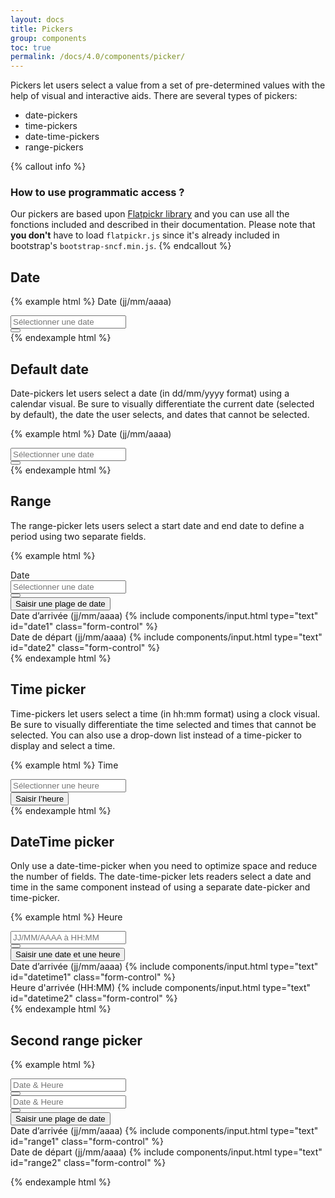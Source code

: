 ```yaml
---
layout: docs
title: Pickers
group: components
toc: true
permalink: /docs/4.0/components/picker/
---
```


Pickers let users select a value from a set of pre-determined values with the help of visual and interactive aids. There are several types of pickers:
- date-pickers
- time-pickers
- date-time-pickers
- range-pickers

{% callout info %}
### How to use programmatic access ?
Our pickers are based upon [Flatpickr library](https://flatpickr.js.org/) and you can use all the fonctions included and described in their documentation.
Please note that **you don't** have to load `flatpickr.js` since it's already included in bootstrap's `bootstrap-sncf.min.js`.
{% endcallout %}

## Date
{% example html %}
<label for="dateselect1" class="font-weight-medium mb-2">Date (jj/mm/aaaa)</label>
<div data-component="picker">
  <div class="input-group" data-toggle>
    <div class="form-control-container">
      <input id="dateselect1" type="text" class="form-control" placeholder="Sélectionner une date" data-input>
      <span class="form-control-state"></span>
    </div>
    <div class="input-group-append">
      <button type="button" class="btn btn-primary btn-only-icon" data-role="btn" tabindex="-1">
        <i class="icons-calendar" aria-hidden="true"></i>
      </button>
    </div>
  </div>
</div>
{% endexample html %}

## Default date

Date-pickers let users select a date (in dd/mm/yyyy format) using a calendar visual. Be sure to visually differentiate the current date (selected by default), the date the user selects, and dates that cannot be selected.

{% example html %}
<label for="dateselect2" class="font-weight-medium mb-2">Date (jj/mm/aaaa)</label>
<div data-component="picker" data-default-date="2017-02-26">
  <div class="input-group" data-toggle>
    <div class="form-control-container">
      <input id="dateselect2" type="text" class="form-control" placeholder="Sélectionner une date" data-input>
      <span class="form-control-state"></span>
    </div>
    <div class="input-group-append">
      <button type="button" class="btn btn-primary btn-only-icon" data-role="btn" tabindex="-1">
        <i class="icons-calendar" aria-hidden="true"></i>
      </button>
    </div>
  </div>
</div>
{% endexample html %}

## Range

The range-picker lets users select a start date and end date to define a period using two separate fields.

{% example html %}
<div aria-hidden="true">
  <label class="font-weight-medium mb-2">Date</label>
  <div data-component="picker" data-mode="range">
    <div class="input-group" data-toggle>
      <div class="form-control-container">
        <input tabindex="-1" type="text" class="form-control" placeholder="Sélectionner une date" data-input>
        <span class="form-control-state"></span>
      </div>
      <div class="input-group-append">
        <button tabindex="-1" type="button" class="btn btn-primary btn-only-icon" data-role="btn">
          <i class="icons-calendar" aria-hidden="true"></i>
        </button>
      </div>
    </div>
  </div>
</div>
<div class="pt-3">
  <button class="btn-link" aria-controls="inputrange" data-component="state" data-state="d-none" data-behaviour="toggle" data-target=".range-inputs">
    Saisir une plage de date
  </button>
  <div class="row pt-2 range-inputs d-none" id="inputrange">
    <div class="col">
      <div class="form-group">
        <label for="date1">Date d’arrivée (jj/mm/aaaa)</label>
        {% include components/input.html type="text" id="date1" class="form-control" %}
      </div>
    </div>
    <div class="col">
      <div class="form-group">
        <label for="date2">Date de départ (jj/mm/aaaa)</label>
        {% include components/input.html type="text" id="date2" class="form-control" %}
      </div>
    </div>
  </div>
</div>
{% endexample html %}

## Time picker

Time-pickers let users select a time (in hh:mm format) using a clock visual. Be sure to visually differentiate the time selected and times that cannot be selected. You can also use a drop-down list instead of a time-picker to display and select a time.

{% example html %}
<label class="font-weight-medium mb-2" for="timepickerExemple">Time</label>
<div data-component="picker" data-mode="time" data-increment-hours-on-minutes-max>
  <div class="input-group" data-toggle>
    <div class="form-control-container">
      <input id="timepickerExemple" tabindex="-1" type="text" class="form-control" placeholder="Sélectionner une heure" data-input>
      <span class="form-control-state"></span>
    </div>
    <div class="input-group-append">
      <button type="button" class="btn btn-primary btn-only-icon" data-role="btn">
        <span class="sr-only">Saisir l’heure</span>
        <i class="icons-calendar-time" aria-hidden="true"></i>
      </button>
    </div>
  </div>
</div>
{% endexample html %}

## DateTime picker

Only use a date-time-picker when you need to optimize space and reduce the number of fields. The date-time-picker lets readers select a date and time in the same component instead of using a separate date-picker and time-picker.

{% example html %}
<label class="font-weight-medium mb-2">Heure</label>
<div data-component="picker" data-enable-time="true" data-increment-hours-on-minutes-max="true">
  <div class="input-group input-group--flatpickr">
    <div class="form-control-container" data-toggle>
      <input type="text" class="form-control" placeholder="JJ/MM/AAAA à HH:MM" data-input>
      <span class="form-control-state"></span>
    </div>
    <div class="input-group-append">
      <button type="button" class="btn btn-primary btn-only-icon" data-role="btn">
        <i class="icons-calendar-time" aria-hidden="true"></i>
      </button>
    </div>
  </div>
</div>

<div class="pt-3">
  <button class="btn-link" aria-controls="inputdatetime" data-component="state" data-state="d-none" data-behaviour="toggle" data-target=".range-inputs">
    Saisir une date et une heure
  </button>
  <div class="row pt-2 range-inputs d-none" id="inputdatetime">
    <div class="col">
      <div class="form-group">
        <label for="datetime1">Date d’arrivée (jj/mm/aaaa)</label>
        {% include components/input.html type="text" id="datetime1" class="form-control" %}
      </div>
    </div>
    <div class="col">
      <div class="form-group">
        <label for="datetime2">Heure d'arrivée (HH:MM)</label>
        {% include components/input.html type="text" id="datetime2" class="form-control" %}
      </div>
    </div>
  </div>
</div>
{% endexample html %}

## Second range picker

{% example html %}
<form autocomplete="false">
  <div class="row">
    <div class="col">
      <div data-component="picker" data-second-range="#secondRangeInput">
        <div class="input-group">
          <div class="form-control-container">
            <input type="text" class="form-control" placeholder="Date & Heure" data-input>
            <span class="form-control-state"></span>
          </div>
          <div class="input-group-append">
            <button type="button" class="btn btn-primary btn-only-icon" data-toggle>
              <i class="icons-calendar" aria-hidden="true"></i>
            </button>
          </div>
        </div>
        <div class="dropdown-menu" data-role="menu">
        </div>
      </div>
    </div>
    <div class="col">
      <div class="input-group">
        <div class="form-control-container">
          <input id="secondRangeInput" type="text" class="form-control" placeholder="Date & Heure" data-input>
          <span class="form-control-state"></span>
        </div>
        <div class="input-group-append">
          <button type="button" class="btn btn-primary btn-only-icon" data-toggle>
            <i class="icons-calendar" aria-hidden="true"></i>
          </button>
        </div>
      </div>
    </div>
  </div>

  <div class="pt-3">
    <button class="btn-link" aria-controls="inputrange" data-component="state" data-state="d-none" data-behaviour="toggle" data-target=".range-inputs">
      Saisir une plage de date
    </button>
    <div class="row pt-2 range-inputs d-none" id="inputrange">
      <div class="col">
        <div class="form-group">
          <label for="range1">Date d’arrivée (jj/mm/aaaa)</label>
          {% include components/input.html type="text" id="range1" class="form-control" %}
        </div>
      </div>
      <div class="col">
        <div class="form-group">
          <label for="range2">Date de départ (jj/mm/aaaa)</label>
          {% include components/input.html type="text" id="range2" class="form-control" %}
        </div>
      </div>
    </div>
  </div>
</form>
{% endexample html %}
